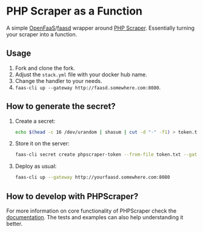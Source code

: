 # PHP Scraper as a Function

A simple [OpenFaaS](https://github.com/openfaas/faas)/[faasd](https://github.com/openfaas/faasd) wrapper around [PHP Scraper](https://github.com/spekulatius/PHPScraper). Essentially turning your scraper into a function.


## Usage

1. Fork and clone the fork.
2. Adjust the `stack.yml` file with your docker hub name.
3. Change the handler to your needs.
4. `faas-cli up --gateway http://faasd.somewhere.com:8080`.


## How to generate the secret?

1. Create a secret:

   ```bash
   echo $(head -c 16 /dev/urandom | shasum | cut -d "-" -f1) > token.txt
   ```

2. Store it on the server:

   ```bash
   faas-cli secret create phpscraper-token --from-file token.txt --gateway http://yourfaasd.somewhere.com:8080
   ```

3. Deploy as usual:

   ```bash
   faas-cli up --gateway http://yourfaasd.somewhere.com:8080
   ```


## How to develop with PHPScraper?

For more information on core functionality of PHPScraper check the [documentation](https://phpscraper.de). The tests and examples can also help understanding it better.
